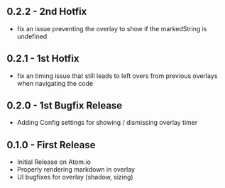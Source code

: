 ## 0.2.2 - 2nd Hotfix
* fix an issue preventing the overlay to show if the markedString is undefined

## 0.2.1 - 1st Hotfix
* fix an timing issue that still leads to left overs from previous overlays when navigating the code

## 0.2.0 - 1st Bugfix Release
* Adding Config settings for showing / dismissing overlay timer

## 0.1.0 - First Release
* Initial Release on Atom.io
* Properly rendering markdown in overlay
* UI bugfixes for overlay (shadow, sizing)
